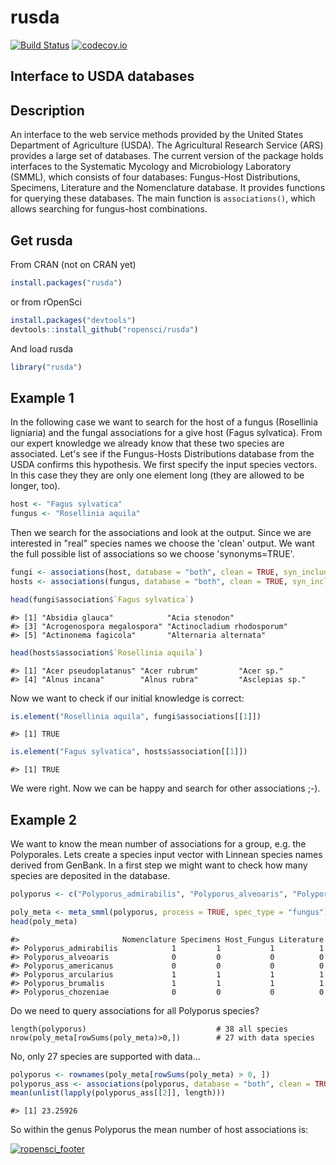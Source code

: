 rusda
=======



[![Build Status](https://api.travis-ci.org/ropensci/rusda.png)](https://travis-ci.org/ropensci/rusda)
[![codecov.io](https://codecov.io/github/ropensci/rusda/coverage.svg?branch=master)](https://codecov.io/github/ropensci/rusda?branch=master)

## Interface to USDA databases

## Description

An interface to the web service methods provided by the United States Department of Agriculture (USDA). The Agricultural Research Service (ARS) provides a large set of databases. The current version of the package holds interfaces to the Systematic Mycology and Microbiology Laboratory (SMML), which consists of four databases: Fungus-Host Distributions, Specimens, Literature and the Nomenclature database. It provides functions for querying these databases. The main function is `associations()`, which allows searching for fungus-host combinations.

## Get rusda

From CRAN (not on CRAN yet)


```r
install.packages("rusda")
```

or from rOpenSci


```r
install.packages("devtools")
devtools::install_github("ropensci/rusda")
```

And load rusda


```r
library("rusda")
```

## Example 1
In the following case we want to search for the host of a fungus (Rosellinia ligniaria) and the fungal associations for a give host (Fagus sylvatica). From our expert knowledge we already know that these two species are associated. Let's see if the Fungus-Hosts Distributions database from the USDA confirms this hypothesis.
We first specify the input species vectors. In this case they they are only one element long (they are allowed to be longer, too).


```r
host <- "Fagus sylvatica"
fungus <- "Rosellinia aquila"
```

Then we search for the associations and look at the output. Since we are interested in "real" species names we choose the 'clean' output. We want the full possible list of associations so we choose 'synonyms=TRUE'.


```r
fungi <- associations(host, database = "both", clean = TRUE, syn_include = TRUE, spec_type = "plant", process = TRUE)
hosts <- associations(fungus, database = "both", clean = TRUE, syn_include = TRUE, spec_type = "fungus", process = TRUE)

head(fungi$association$`Fagus sylvatica`)
```

```
#> [1] "Absidia glauca"            "Acia stenodon"            
#> [3] "Acrogenospora megalospora" "Actinocladium rhodosporum"
#> [5] "Actinonema fagicola"       "Alternaria alternata"
```

```r
head(hosts$association$`Rosellinia aquila`)
```

```
#> [1] "Acer pseudoplatanus" "Acer rubrum"         "Acer sp."           
#> [4] "Alnus incana"        "Alnus rubra"         "Asclepias sp."
```

Now we want to check if our initial knowledge is correct:


```r
is.element("Rosellinia aquila", fungi$associations[[1]])
```

```
#> [1] TRUE
```

```r
is.element("Fagus sylvatica", hosts$association[[1]])
```

```
#> [1] TRUE
```

We were right. Now we can be happy and search for other associations ;-).

## Example 2
We want to know the mean number of associations for a group, e.g. the Polyporales. Lets create a species input vector with Linnean species names derived from GenBank. In a first step we might want to check how many species are deposited in the database.


```r
polyporus <- c("Polyporus_admirabilis", "Polyporus_alveoaris", "Polyporus_americanus", "Polyporus_arcularius", "Polyporus_brumalis", "Polyporus_chozeniae", "Polyporus_ciliatus", "Polyporus_corylinus", "Polyporus_craterellus", "Polyporus_dictyopus", "Polyporus_favescens", "Polyporus_fraxineus", "Polyporus_gayanus", "Polyporus_grammocephalus", "Polyporus_guianensis", "Polyporus_lepideus", "Polyporus_leprieurii", "Polyporus_leptocephalus", "Polyporus_longiporus", "Polyporus_melanopus", "Polyporus_meridionalis", "Polyporus_pinsitus", "Polyporus_pseudobetulinus", "Polyporus_radicatus", "Polyporus_rhizophilus", "Polyporus_squamosus", "Polyporus_squamulosus", "Polyporus_submelanopus", "Polyporus_subvarius", "Polyporus_tenuiculus", "Polyporus_tessellatus", "Polyporus_tricholoma", "Polyporus_tuberaster", "Polyporus_tubiformis", "Polyporus_udus", "Polyporus_umbellatus", "Polyporus_varius", "Polyporus_virgatus")

poly_meta <- meta_smml(polyporus, process = TRUE, spec_type = "fungus")
head(poly_meta)
```

```
#>                       Nomenclature Specimens Host_Fungus Literature
#> Polyporus_admirabilis            1         1           1          1
#> Polyporus_alveoaris              0         0           0          0
#> Polyporus_americanus             0         0           0          0
#> Polyporus_arcularius             1         1           1          1
#> Polyporus_brumalis               1         1           1          1
#> Polyporus_chozeniae              0         0           0          0
```

Do we need to query associations for all Polyporus species?

```
length(polyporus)                             # 38 all species
nrow(poly_meta[rowSums(poly_meta)>0,])        # 27 with data species
```

No, only 27 species are supported with data...


```r
polyporus <- rownames(poly_meta[rowSums(poly_meta) > 0, ])
polyporus_ass <- associations(polyporus, database = "both", clean = TRUE, syn_include = TRUE, spec_type = "fungus", process = TRUE)
mean(unlist(lapply(polyporus_ass[[2]], length)))
```

```
#> [1] 23.25926
```

So within the genus Polyporus the mean number of host associations is:

[![ropensci_footer](http://ropensci.org/public_images/github_footer.png)](http://ropensci.org)
